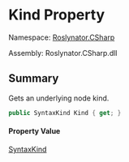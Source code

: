 # Kind Property

Namespace: [Roslynator.CSharp](../../README.md)

Assembly: Roslynator\.CSharp\.dll

## Summary

Gets an underlying node kind\.

```csharp
public SyntaxKind Kind { get; }
```

#### Property Value

[SyntaxKind](https://docs.microsoft.com/en-us/dotnet/api/microsoft.codeanalysis.csharp.syntaxkind)


